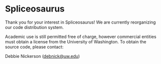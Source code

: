 Spliceosaurus
=============

Thank you for your interest in Spliceosaurus!  We are currently reorganizing our code distribution system.

Academic use is still permitted free of charge, however commercial entities must obtain a license from the University of Washington.  To obtain the source code, please contact:

Debbie Nickerson (debnick@uw.edu)
